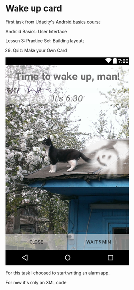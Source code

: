 # Wake up card

First task from Udacity's [Android basics course](https://www.udacity.com/course/android-basics-nanodegree-by-google--nd803)

Android Basics: User Interface

Lesson 3: Practice Set: Building layouts

29. Quiz: Make your Own Card



![App's screenshot](docs/screenshot.png)



For this task I choosed to start writing an alarm app.

For now it's only an XML code.
